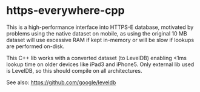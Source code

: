 # https-everywhere-cpp

This is a high-performance interface into HTTPS-E database, motivated by problems using the native dataset on mobile,
as using the original 10 MB dataset will use excessive RAM if kept in-memory or will be slow if lookups are performed on-disk. 

This C++ lib works with a converted dataset (to LevelDB) enabling <1ms lookup time on older devices like iPad3 and iPhone5.
Only external lib used is LevelDB, so this should compile on all architectures.

See also: https://github.com/google/leveldb
